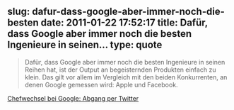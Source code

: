 slug: dafur-dass-google-aber-immer-noch-die-besten
date: 2011-01-22 17:52:17
title: Dafür, dass Google aber immer noch die besten Ingenieure in seinen...
type: quote
---

> Dafür, dass Google aber immer noch die besten Ingenieure in seinen Reihen hat, ist der Output an begeisternden Produkten einfach zu klein. Das gilt vor allem im Vergleich mit den beiden Konkurrenten, an denen Google gemessen wird: Apple und Facebook.

[Chefwechsel bei Google: Abgang per Twitter](http://www.faz.net/s/RubD16E1F55D21144C4AE3F9DDF52B6E1D9/Doc~EC39092D0B1234F22B2AFAD9F31B06CF9~ATpl~Ecommon~Scontent.html)
